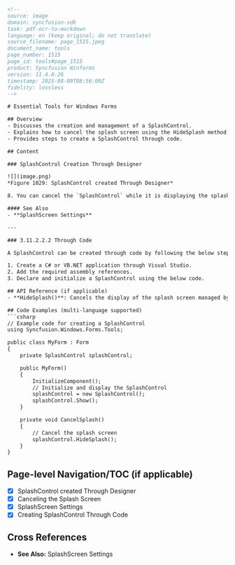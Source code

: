 ```html
<!-- 
source: image
domain: syncfusion-sdk
task: pdf-ocr-to-markdown
language: en (keep original; do not translate)
source_filename: page_1515.jpeg
document_name: tools
page_number: 1515
page_id: tools#page_1515
product: Syncfusion Winforms
version: 11.4.0.26
timestamp: 2025-08-09T08:56:09Z
fidelity: lossless
-->

# Essential Tools for Windows Forms

## Overview
- Discusses the creation and management of a SplashControl.
- Explains how to cancel the splash screen using the HideSplash method.
- Provides steps to create a SplashControl through code.

## Content

### SplashControl Creation Through Designer

![](image.png)
*Figure 1029: SplashControl created Through Designer*

8. You can cancel the `SplashControl` while it is displaying the splash screen by calling the `HideSplash()` method.

#### See Also
- **SplashScreen Settings**

---

### 3.11.2.2.2 Through Code

A SplashControl can be created through code by following the below steps.

1. Create a C# or VB.NET application through Visual Studio.
2. Add the required assembly references.
3. Declare and initialize a SplashControl using the below code.

## API Reference (if applicable)
- **HideSplash()**: Cancels the display of the splash screen managed by the SplashControl.

## Code Examples (multi-language supported)
```csharp
// Example code for creating a SplashControl
using Syncfusion.Windows.Forms.Tools;

public class MyForm : Form
{
    private SplashControl splashControl;

    public MyForm()
    {
        InitializeComponent();
        // Initialize and display the SplashControl
        splashControl = new SplashControl();
        splashControl.Show();
    }

    private void CancelSplash()
    {
        // Cancel the splash screen
        splashControl.HideSplash();
    }
}
```

## Page-level Navigation/TOC (if applicable)
- [x] SplashControl created Through Designer
- [x] Canceling the Splash Screen
- [x] SplashScreen Settings
- [x] Creating SplashControl Through Code

## Cross References
- **See Also:** SplashScreen Settings

<!-- tags: [windows-forms, tools, splashcontrol, hidesplash, creation-steps, designer, through-code, settings] keywords: [splashscreen, splashcontrol, tool, designer, code, cancel, steps, reference, example, hidesplash, syncfusion] -->
```